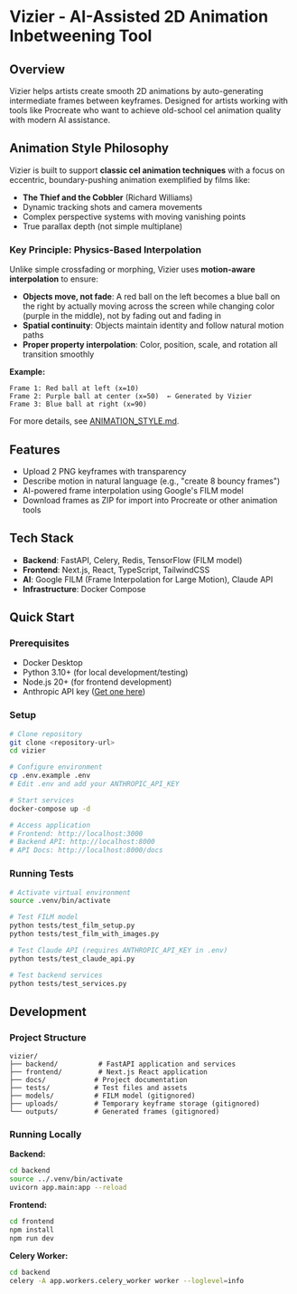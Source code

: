 # Vizier - AI-Assisted 2D Animation Inbetweening Tool

## Overview
Vizier helps artists create smooth 2D animations by auto-generating intermediate frames between keyframes. Designed for artists working with tools like Procreate who want to achieve old-school cel animation quality with modern AI assistance.

## Animation Style Philosophy

Vizier is built to support **classic cel animation techniques** with a focus on eccentric, boundary-pushing animation exemplified by films like:

- **The Thief and the Cobbler** (Richard Williams)
- Dynamic tracking shots and camera movements
- Complex perspective systems with moving vanishing points
- True parallax depth (not simple multiplane)

### Key Principle: Physics-Based Interpolation

Unlike simple crossfading or morphing, Vizier uses **motion-aware interpolation** to ensure:

- **Objects move, not fade**: A red ball on the left becomes a blue ball on the right by actually moving across the screen while changing color (purple in the middle), not by fading out and fading in
- **Spatial continuity**: Objects maintain identity and follow natural motion paths
- **Proper property interpolation**: Color, position, scale, and rotation all transition smoothly

**Example:**
```
Frame 1: Red ball at left (x=10)
Frame 2: Purple ball at center (x=50)  ← Generated by Vizier
Frame 3: Blue ball at right (x=90)
```

For more details, see [ANIMATION_STYLE.md](docs/ANIMATION_STYLE.md).

## Features

- Upload 2 PNG keyframes with transparency
- Describe motion in natural language (e.g., "create 8 bouncy frames")
- AI-powered frame interpolation using Google's FILM model
- Download frames as ZIP for import into Procreate or other animation tools

## Tech Stack

- **Backend**: FastAPI, Celery, Redis, TensorFlow (FILM model)
- **Frontend**: Next.js, React, TypeScript, TailwindCSS
- **AI**: Google FILM (Frame Interpolation for Large Motion), Claude API
- **Infrastructure**: Docker Compose

## Quick Start

### Prerequisites
- Docker Desktop
- Python 3.10+ (for local development/testing)
- Node.js 20+ (for frontend development)
- Anthropic API key ([Get one here](https://console.anthropic.com/settings/keys))

### Setup

```bash
# Clone repository
git clone <repository-url>
cd vizier

# Configure environment
cp .env.example .env
# Edit .env and add your ANTHROPIC_API_KEY

# Start services
docker-compose up -d

# Access application
# Frontend: http://localhost:3000
# Backend API: http://localhost:8000
# API Docs: http://localhost:8000/docs
```

### Running Tests

```bash
# Activate virtual environment
source .venv/bin/activate

# Test FILM model
python tests/test_film_setup.py
python tests/test_film_with_images.py

# Test Claude API (requires ANTHROPIC_API_KEY in .env)
python tests/test_claude_api.py

# Test backend services
python tests/test_services.py
```

## Development

### Project Structure

```
vizier/
├── backend/          # FastAPI application and services
├── frontend/         # Next.js React application
├── docs/            # Project documentation
├── tests/           # Test files and assets
├── models/          # FILM model (gitignored)
├── uploads/         # Temporary keyframe storage (gitignored)
└── outputs/         # Generated frames (gitignored)
```

### Running Locally

**Backend:**
```bash
cd backend
source ../.venv/bin/activate
uvicorn app.main:app --reload
```

**Frontend:**
```bash
cd frontend
npm install
npm run dev
```

**Celery Worker:**
```bash
cd backend
celery -A app.workers.celery_worker worker --loglevel=info
```